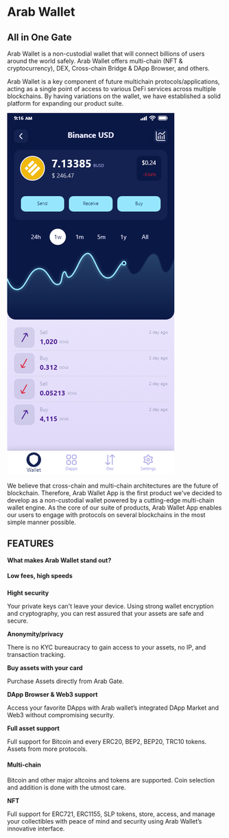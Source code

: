 # Arab Wallet

## All in One Gate

Arab Wallet is a non-custodial wallet that will connect billions of users around the world safely. Arab Wallet offers multi-chain (NFT & cryptocurrency), DEX, Cross-chain Bridge & DApp Browser, and others.

Arab Wallet is a key component of future multichain protocols/applications, acting as a single point of access to various DeFi services across multiple blockchains. By having variations on the wallet, we have established a solid platform for expanding our product suite.

![](../../../.gitbook/assets/bitcoin-details.png)

We believe that cross-chain and multi-chain architectures are the future of blockchain. Therefore, Arab Wallet App is the first product we've decided to develop as a non-custodial wallet powered by a cutting-edge multi-chain wallet engine. As the core of our suite of products, Arab Wallet App enables our users to engage with protocols on several blockchains in the most simple manner possible.

## FEATURES

**What makes Arab Wallet stand out?**

#### Low fees, high speeds

###

**Hight security**

Your private keys can't leave your device. Using strong wallet encryption and cryptography, you can rest assured that your assets are safe and secure.

**Anonymity/privacy**

There is no KYC bureaucracy to gain access to your assets, no IP, and transaction tracking.

**Buy assets with your card**

Purchase Assets directly from Arab Gate.

**DApp Browser & Web3 support**

Access your favorite DApps with Arab wallet’s integrated DApp Market and Web3 without compromising security.

**Full asset support**

Full support for Bitcoin and every ERC20, BEP2, BEP20, TRC10 tokens. Assets from more protocols.

#### Multi-chain

Bitcoin and other major altcoins and tokens are supported. Coin selection and addition is done with the utmost care.

**NFT**

Full support for ERC721, ERC1155, SLP tokens, store, access, and manage your collectibles with peace of mind and security using Arab Wallet’s innovative interface.
